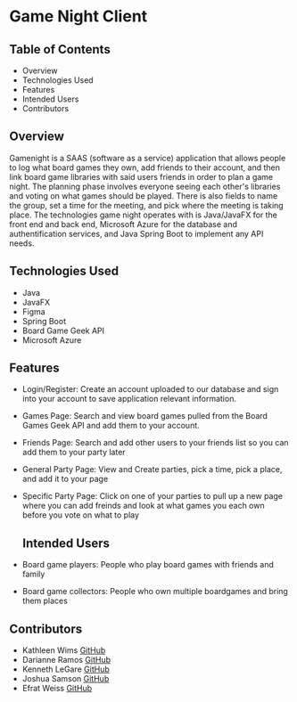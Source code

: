 # Game Night Client

## Table of Contents
- Overview
- Technologies Used
- Features
- Intended Users
- Contributors

## Overview
Gamenight is a SAAS (software as a service) application that allows people to log what board games they own, add friends to their account, and then link board game libraries with said users friends in order to plan a game night.
The planning phase involves everyone seeing each other's libraries and voting on what games should be played. There is also fields to name the group, set a time for the meeting, and pick where the meeting is taking place.
The technologies game night operates with is Java/JavaFX for the front end and back end, Microsoft Azure for the database and authentification services, and Java Spring Boot to implement any API needs.

## Technologies Used
- Java 
- JavaFX  
- Figma
- Spring Boot
- Board Game Geek API
- Microsoft Azure

## Features
- Login/Register: Create an account uploaded to our database and sign into your account to save application relevant information.
- Games Page: Search and view board games pulled from the Board Games Geek API and add them to your account.
- Friends Page: Search and add other users to your friends list so you can add them to your party later
- General Party Page: View and Create parties, pick a time, pick a place, and add it to your page 
- Specific Party Page: Click on one of your parties to pull up a new page where you can add freinds and look at what games you each own before you vote on what to play


  ## Intended Users
  
- Board game players: People who play board games with friends and family
- Board game collectors: People who own multiple boardgames and bring them places
  


## Contributors
- Kathleen Wims [GitHub](https://github.com/bewimsical)  
- Darianne Ramos [GitHub](https://github.com/darianne123)  
- Kenneth LeGare [GitHub](https://github.com/DataHiveMind)
- Joshua Samson [GitHub](https://github.com/jsams909)
- Efrat Weiss [GitHub](https://github.com/Wieefi)
